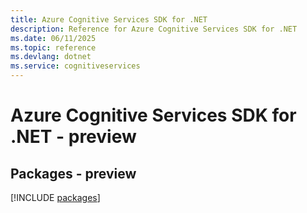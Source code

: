 ```yaml
---
title: Azure Cognitive Services SDK for .NET
description: Reference for Azure Cognitive Services SDK for .NET
ms.date: 06/11/2025
ms.topic: reference
ms.devlang: dotnet
ms.service: cognitiveservices
---
```

# Azure Cognitive Services SDK for .NET - preview
## Packages - preview
[!INCLUDE [packages](cognitive-services-index.md)]